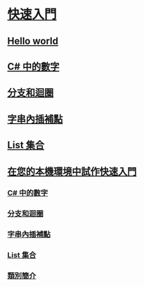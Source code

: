 # [快速入門](index.md)
## [Hello world](hello-world.yml)
## [C# 中的數字](numbers-in-csharp.yml)
## [分支和迴圈](branches-and-loops.yml)
## [字串內插補點](interpolated-strings.yml)
## [List 集合](list-collection.yml)
## [在您的本機環境中試作快速入門](local-environment.md)
### [C# 中的數字](numbers-in-csharp-local.md)
### [分支和迴圈](branches-and-loops-local.md)
### [字串內插補點](interpolated-strings-local.md)
### [List 集合](arrays-and-collections.md)
### [類別簡介](introduction-to-classes.md)
